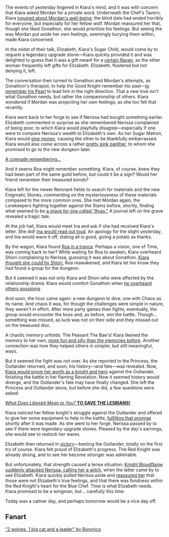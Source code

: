 The events of yesterday lingered in Kiara's mind, and it was with concern that Kiara asked Mordan for a private word. Underneath the Chef's Tavern, Kiara [inquired about Mordan's well-being](https://youtu.be/0CHBuQwz_hY?t=836); the blind date had ended horribly for everyone, but especially for her fellow wolf. Mordan reassured her that, though she liked Gonathon, she would prioritize his feelings. But seeing the way Mordan put aside her own feelings, seemingly burying them within, made Kiara concerned.

In the midst of their talk, Elizabeth, Kiara's Sugar Child, would come by to request a legendary upgrade stone—Kiara quickly provided it and was delighted to guess that it was a gift meant for a [certain Raven](https://youtu.be/0CHBuQwz_hY?t=1045), as the other woman frequently left gifts for Elizabeth. Elizabeth, flustered but not denying it, left.

The conversation then turned to Gonathon and Mordan's attempts, as Gonathon's therapist, to help the Good Knight remember his past—[to remember his Pearl](https://youtu.be/0CHBuQwz_hY?t=1128) to lead him in the right direction. That a new love isn't what Gonathon needs, but rather the companionship of others. Kiara wondered if Mordan was projecting her own feelings, as she too felt that recently.

Kiara went back to her forge to see if Nerissa had bought something earlier. Elizabeth commented in surprise as she remembered Nerissa complained of being poor, to which Kiara would playfully disagree—especially if one were to compare Nerissa's wealth to Elizabeth's own. As her Sugar Matron, Kiara would [give money](https://youtu.be/0CHBuQwz_hY?t=1419), causing the other to be thankfully embarrassed. Kiara would also come across a rather [pretty pink panther](https://youtu.be/0CHBuQwz_hY?t=1535), to whom she promised to go to the new dungeon later.

[A comrade remembering...](#embed:https://youtu.be/0CHBuQwz_hY?t=1587)

And it seems Roa might remember something. Kiara, of course, knew they had been part of the same guild before, but could it be a sign? Would her friend remember their treasured bonds?

Kiara left for the newer Remnant fields to search for materials and the new Enigmatic Stones, commenting on the mysteriousness of these materials compared to the more common ores. She met Mordan again, the Lorekeepers fighting together against the Stains before, shortly, finding what seemed to be [a grave for one called "Anax."](https://youtu.be/0CHBuQwz_hY?t=4045) A journal left on the grave revealed a tragic tale.

At the job hall, Kiara would meet Ina and ask if she had received Kiara's letter. She did! [Ina would read out loud](https://youtu.be/0CHBuQwz_hY?t=4856). An apology for the slight yesterday, and Ina would wave it off, stating all is good, giving a potato as thanks.

By the wagon, Kiara found [Roa in a trance](https://youtu.be/0CHBuQwz_hY?t=5592). Perhaps a vision, one of Time, was coming back to her? While waiting for Roa to awaken, Kiara overheard Shiori complaining to Nerissa, guessing it was about Gonathon. [Kiara thought she could fix Shiori.](https://youtu.be/0CHBuQwz_hY?t=5673) Roa reawakened, and Kiara let her know they had found a group for the dungeon.

But it seemed it was not only Kiara and Shiori who were affected by the relationship drama. Kiara would comfort Gonathon when [he overheard others gossiping](https://youtu.be/0CHBuQwz_hY?t=6300).

And soon, the hour came again: a new dungeon to dive, one with Chaos as its name. And chaos it was, for though the challenges were simple in nature, they weren't in effort. After more party games than fights, eventually, the group would encounter the boss and, as before, win the battle. Though... something was missed, as luck was not on their side and they missed out on the treasured disc.

A chaotic memory unfolds: The Peasant The Bae's! Kiara likened the memory to her own, [more fun and silly than the memories before](https://youtu.be/0CHBuQwz_hY?t=8602). Another connection was how they helped others in simpler, but still meaningful, ways.

But it seemed the fight was not over. As she reported to the Princess, the Outlander returned, and soon, his history—and fate—was revealed. Now, [Kiara would prove her worth as a knight and hero](https://youtu.be/0CHBuQwz_hY?t=9733) against the Outlander, finishing the battle in her flaming Revelation. Now it seemed history would diverge, and the Outlander's fate may have finally changed. She left the Princess and Outlander alone, but before she did, a few questions were asked:

[_What Does Libestal Mean to You?_ **TO SAVE THE LESBIANS!**](#embed:https://youtu.be/0CHBuQwz_hY?t=9949)

Kiara noticed her fellow knight's struggle against the Outlander and offered to give her some equipment to help in the battle, [fulfilling that promise](https://youtu.be/0CHBuQwz_hY?t=10623) shortly after it was made. As she went to her forge, Nerissa passed by to see if there were legendary upgrade stones. Pleased by the day's earnings, she would see to restock her wares.

Elizabeth then returned in [victory](https://youtu.be/0CHBuQwz_hY?t=11357)—besting the Outlander, totally on the first try of course. Kiara felt proud of Elizabeth's progress. The Red Knight was already strong, and to see her become stronger was admirable.

But unfortunately, that strength caused a tense situation: [Knight Bloodflame suddenly attacked Nerissa, calling her a witch,](https://youtu.be/0CHBuQwz_hY?t=11940) when the latter came by to see Elizabeth. Kiara quickly pulled Nerissa aside and [reassured her](https://youtu.be/0CHBuQwz_hY?t=11984) that those were not Elizabeth's true feelings, and that there was fondness within the Red Knight's heart for the Blue Chef. Time is what Elizabeth needs. Kiara promised to be a wingman, but... carefully this time.

Today was a calmer day, and perhaps tomorrow would be a nice day off.

## Fanart

["2 wolves, 1 big cat and a leader" by Roronico](https://x.com/roronico1512/status/1920392409898168688)

<!-- raora, gigi, calli -->
